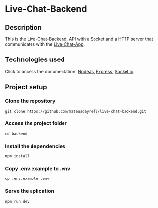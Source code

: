 # Live-Chat-Backend

## Description
This is the Live-Chat-Backend, API with a Socket and a HTTP server that communicates with the [Live-Chat-App](https://github.com/mateusdayrell/live-chat-app).

## Technologies used <br>
Click to access the documentation: [NodeJs](https://nodejs.org/en/), [Express](https://expressjs.com/pt-br/), [Socket.io](https://socket.io/docs/v4/).

## Project setup <br>

### Clone the repository
```
git clone https://github.com/mateusdayrell/live-chat-backend.git
```

### Access the project folder
```
cd backend
```


### Install the dependencies
```
npm install
```

### Copy .env.example to .env
```
cp .env.example .env
```

### Serve the aplication
```
npm run dev
```
